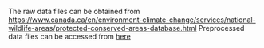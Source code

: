 The raw data files can be obtained from https://www.canada.ca/en/environment-climate-change/services/national-wildlife-areas/protected-conserved-areas-database.html 
Preprocessed data files can be accessed from [here](https://osf.io/49swq/)
